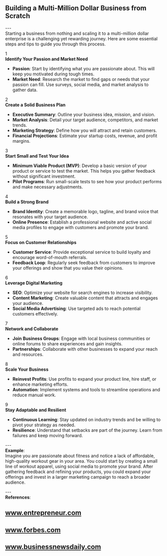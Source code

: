 ## Building a Multi-Million Dollar Business from Scratch <br>
---<br>
Starting a business from nothing and scaling it to a multi-million dollar enterprise is a challenging yet rewarding journey. Here are some essential steps and tips to guide you through this process.

1<br>
**Identify Your Passion and Market Need**  
   - **Passion**: Start by identifying what you are passionate about. This will keep you motivated during tough times.
   - **Market Need**: Research the market to find gaps or needs that your passion can fill. Use surveys, social media, and market analysis to gather data.

2<br>
**Create a Solid Business Plan**  
   - **Executive Summary**: Outline your business idea, mission, and vision.
   - **Market Analysis**: Detail your target audience, competitors, and market trends.
   - **Marketing Strategy**: Define how you will attract and retain customers.
   - **Financial Projections**: Estimate your startup costs, revenue, and profit margins.

3<br>
**Start Small and Test Your Idea**  
   - **Minimum Viable Product (MVP)**: Develop a basic version of your product or service to test the market. This helps you gather feedback without significant investment.
   - **Pilot Programs**: Run small-scale tests to see how your product performs and make necessary adjustments.

4<br>
**Build a Strong Brand**  
   - **Brand Identity**: Create a memorable logo, tagline, and brand voice that resonates with your target audience.
   - **Online Presence**: Establish a professional website and active social media profiles to engage with customers and promote your brand.

5<br>
**Focus on Customer Relationships**  
   - **Customer Service**: Provide exceptional service to build loyalty and encourage word-of-mouth referrals.
   - **Feedback Loop**: Regularly seek feedback from customers to improve your offerings and show that you value their opinions.

6<br>
**Leverage Digital Marketing**  
   - **SEO**: Optimize your website for search engines to increase visibility.
   - **Content Marketing**: Create valuable content that attracts and engages your audience.
   - **Social Media Advertising**: Use targeted ads to reach potential customers effectively.

7<br>
**Network and Collaborate**  
   - **Join Business Groups**: Engage with local business communities or online forums to share experiences and gain insights.
   - **Partnerships**: Collaborate with other businesses to expand your reach and resources.

8<br>
**Scale Your Business**  
   - **Reinvest Profits**: Use profits to expand your product line, hire staff, or enhance marketing efforts.
   - **Automation**: Implement systems and tools to streamline operations and reduce manual work.

9<br>
**Stay Adaptable and Resilient**  
   - **Continuous Learning**: Stay updated on industry trends and be willing to pivot your strategy as needed.
   - **Resilience**: Understand that setbacks are part of the journey. Learn from failures and keep moving forward.

---<br>
**Example**:  
Imagine you are passionate about fitness and notice a lack of affordable, high-quality workout gear in your area. You could start by creating a small line of workout apparel, using social media to promote your brand. After gathering feedback and refining your products, you could expand your offerings and invest in a larger marketing campaign to reach a broader audience.

---<br>
**References**:  
## www.entrepreneur.com  
## www.forbes.com  
## www.businessnewsdaily.com  